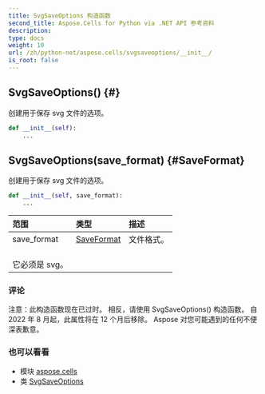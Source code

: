 ```yaml
---
title: SvgSaveOptions 构造函数
second_title: Aspose.Cells for Python via .NET API 参考资料
description:
type: docs
weight: 10
url: /zh/python-net/aspose.cells/svgsaveoptions/__init__/
is_root: false
---
```

##  SvgSaveOptions() {#}
创建用于保存 svg 文件的选项。



```python
def __init__(self):
    ...
```




##  SvgSaveOptions(save_format) {#SaveFormat}
创建用于保存 svg 文件的选项。



```python
def __init__(self, save_format):
    ...
```


|范围|类型|描述|
| :- | :- | :- |
| save_format | [SaveFormat](/cells/zh/python-net/aspose.cells/saveformat) |文件格式。<br/>它必须是 svg。|
### 评论

注意：此构造函数现在已过时。
相反，请使用 SvgSaveOptions() 构造函数。
自 2022 年 8 月起，此属性将在 12 个月后移除。
Aspose 对您可能遇到的任何不便深表歉意。


### 也可以看看
* 模块 [aspose.cells](../../)
* 类 [SvgSaveOptions](/cells/zh/python-net/aspose.cells/svgsaveoptions)
